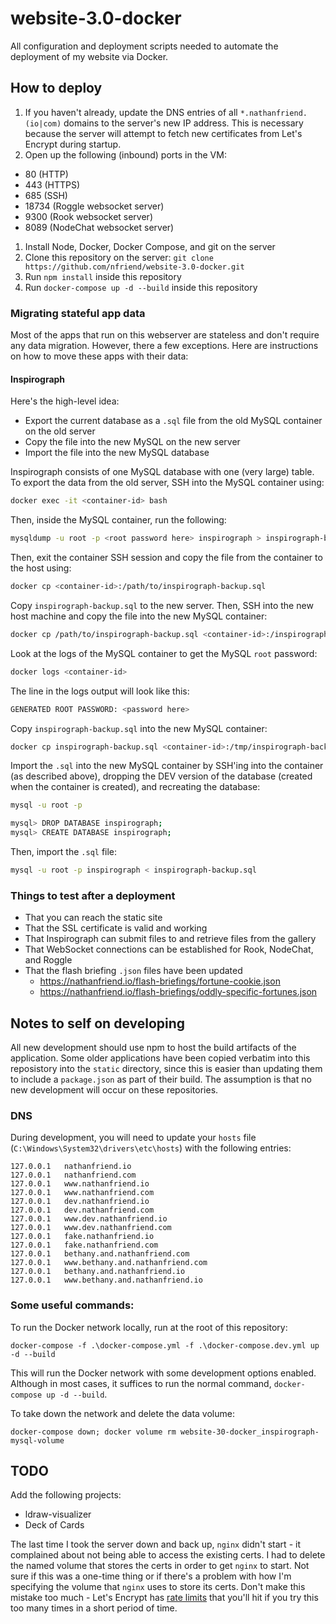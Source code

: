 # website-3.0-docker

All configuration and deployment scripts needed to automate the deployment of my
website via Docker.

## How to deploy

1. If you haven't already, update the DNS entries of all
   `*.nathanfriend.(io|com)` domains to the server's new IP address. This is
   necessary because the server will attempt to fetch new certificates from
   Let's Encrypt during startup.
1. Open up the following (inbound) ports in the VM:

- 80 (HTTP)
- 443 (HTTPS)
- 685 (SSH)
- 18734 (Roggle websocket server)
- 9300 (Rook websocket server)
- 8089 (NodeChat websocket server)

1. Install Node, Docker, Docker Compose, and git on the server
2. Clone this repository on the server: `git clone https://github.com/nfriend/website-3.0-docker.git`
3. Run `npm install` inside this repository
4. Run `docker-compose up -d --build` inside this repository

### Migrating stateful app data

Most of the apps that run on this webserver are stateless and don't require any
data migration. However, there a few exceptions. Here are instructions on how to
move these apps with their data:

#### Inspirograph

Here's the high-level idea:

- Export the current database as a `.sql` file from the old MySQL container on
  the old server
- Copy the file into the new MySQL on the new server
- Import the file into the new MySQL database

Inspirograph consists of one MySQL database with one (very large) table. To
export the data from the old server, SSH into the MySQL container using:

```bash
docker exec -it <container-id> bash
```

Then, inside the MySQL container, run the following:

```bash
mysqldump -u root -p <root password here> inspirograph > inspirograph-backup.sql
```

Then, exit the container SSH session and copy the file from the container to the
host using:

```bash
docker cp <container-id>:/path/to/inspirograph-backup.sql
```

Copy `inspirograph-backup.sql` to the new server. Then, SSH into the new host
machine and copy the file into the new MySQL container:

```bash
docker cp /path/to/inspirograph-backup.sql <container-id>:/inspirograph-backup.sql
```

Look at the logs of the MySQL container to get the MySQL `root` password:

```bash
docker logs <container-id>
```

The line in the logs output will look like this:

```bash
GENERATED ROOT PASSWORD: <password here>
```

Copy `inspirograph-backup.sql` into the new MySQL container:

```bash
docker cp inspirograph-backup.sql <container-id>:/tmp/inspirograph-backup.sql
```

Import the `.sql` into the new MySQL container by SSH'ing into the container (as
described above), dropping the DEV version of the database (created when the
container is created), and recreating the database:

```bash
mysql -u root -p

mysql> DROP DATABASE inspirograph;
mysql> CREATE DATABASE inspirograph;
```

Then, import the `.sql` file:

```bash
mysql -u root -p inspirograph < inspirograph-backup.sql
```

### Things to test after a deployment

- That you can reach the static site
- That the SSL certificate is valid and working
- That Inspirograph can submit files to and retrieve files from the gallery
- That WebSocket connections can be established for Rook, NodeChat, and Roggle
- That the flash briefing `.json` files have been updated
  - https://nathanfriend.io/flash-briefings/fortune-cookie.json
  - https://nathanfriend.io/flash-briefings/oddly-specific-fortunes.json

## Notes to self on developing

All new development should use npm to host the build artifacts of the
application. Some older applications have been copied verbatim into this
reposistory into the `static` directory, since this is easier than updating them
to include a `package.json` as part of their build. The assumption is that no
new development will occur on these repositories.

### DNS

During development, you will need to update your `hosts` file
(`C:\Windows\System32\drivers\etc\hosts`) with the following entries:

```
127.0.0.1   nathanfriend.io
127.0.0.1   nathanfriend.com
127.0.0.1   www.nathanfriend.io
127.0.0.1   www.nathanfriend.com
127.0.0.1   dev.nathanfriend.io
127.0.0.1   dev.nathanfriend.com
127.0.0.1   www.dev.nathanfriend.io
127.0.0.1   www.dev.nathanfriend.com
127.0.0.1   fake.nathanfriend.io
127.0.0.1   fake.nathanfriend.com
127.0.0.1   bethany.and.nathanfriend.com
127.0.0.1   www.bethany.and.nathanfriend.com
127.0.0.1   bethany.and.nathanfriend.io
127.0.0.1   www.bethany.and.nathanfriend.io
```

### Some useful commands:

To run the Docker network locally, run at the root of this repository:

`docker-compose -f .\docker-compose.yml -f .\docker-compose.dev.yml up -d --build`

This will run the Docker network with some development options enabled. Although
in most cases, it suffices to run the normal command, `docker-compose up -d --build`.

To take down the network and delete the data volume:

`docker-compose down; docker volume rm website-30-docker_inspirograph-mysql-volume`

## TODO

Add the following projects:

- ldraw-visualizer
- Deck of Cards

The last time I took the server down and back up, `nginx` didn't start - it
complained about not being able to access the existing certs. I had to delete
the named volume that stores the certs in order to get `nginx` to start. Not
sure if this was a one-time thing or if there's a problem with how I'm
specifying the volume that `nginx` uses to store its certs. Don't make this
mistake too much - Let's Encrypt has [rate
limits](https://letsencrypt.org/docs/rate-limits/) that you'll hit if you try
this too many times in a short period of time.
